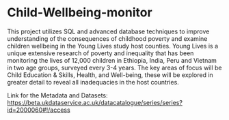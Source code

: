 # Child-Wellbeing-monitor
This project utilizes SQL and advanced database techniques to improve understanding of the consequences of childhood poverty and examine children wellbeing in the Young Lives study host counties. Young Lives is a unique extensive research of poverty and inequality that has been monitoring the lives of 12,000 children in Ethiopia, India, Peru and Vietnam in two age groups, surveyed every 3-4 years. The key areas of focus will be Child Education & Skills, Health, and Well-being, these will be explored in greater detail to reveal all inadequacies in the host countries.

Link for the Metadata and Datasets: https://beta.ukdataservice.ac.uk/datacatalogue/series/series?id=2000060#!/access
